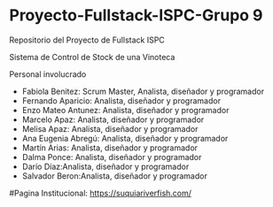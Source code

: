 # Proyecto-Fullstack-ISPC-Grupo 9 
Repositorio del Proyecto de Fullstack ISPC

Sistema de Control de Stock de una Vinoteca

Personal involucrado

- Fabiola Benitez: Scrum Master, Analista, diseñador y programador
- Fernando Aparicio: Analista, diseñador y programador
- Enzo Mateo Antunez: Analista, diseñador y programador
- Marcelo Apaz: Analista, diseñador y programador
- Melisa Apaz: Analista, diseñador y programador
- Ana Eugenia Abregú: Analista, diseñador y programador
- Martín Arias: Analista, diseñador y programador
- Dalma Ponce: Analista, diseñador y programador
- Darío Díaz:Analista, diseñador y programador
- Salvador Beron:Analista, diseñador y programador

#Pagina Institucional:  https://suquiariverfish.com/
